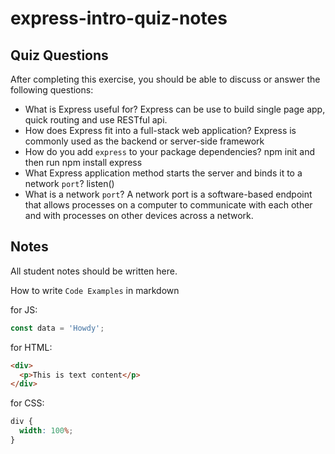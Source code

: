 # express-intro-quiz-notes

## Quiz Questions

After completing this exercise, you should be able to discuss or answer the following questions:

- What is Express useful for?
  Express can be use to build single page app, quick routing and use RESTful api.
- How does Express fit into a full-stack web application?
  Express is commonly used as the backend or server-side framework
- How do you add `express` to your package dependencies?
  npm init and then run npm install express
- What Express application method starts the server and binds it to a network `port`?
  listen()
- What is a network `port`?
  A network port is a software-based endpoint that allows processes on a computer to communicate with each other and with processes on other devices across a network.

## Notes

All student notes should be written here.

How to write `Code Examples` in markdown

for JS:

```javascript
const data = 'Howdy';
```

for HTML:

```html
<div>
  <p>This is text content</p>
</div>
```

for CSS:

```css
div {
  width: 100%;
}
```
